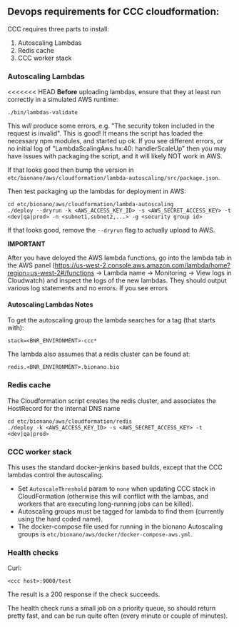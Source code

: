 ## Devops requirements for CCC cloudformation:

CCC requires three parts to install:

 1. Autoscaling Lambdas
 2. Redis cache
 3. CCC worker stack

### Autoscaling Lambdas

<<<<<<< HEAD
**Before** uploading lambdas, ensure that they at least run correctly in a simulated AWS runtime:

	./bin/lambdas-validate

This *will* produce some errors, e.g. "The security token included in the request is invalid". This is good! It means the script has loaded the necessary npm modules, and started up ok. If you see different errors, or no initial log of "LambdaScalingAws.hx:40: handlerScaleUp" then you may have issues with packaging the script, and it will likely NOT work in AWS.

If that looks good then bump the version in `etc/bionano/aws/cloudformation/lambda-autoscaling/src/package.json`.

Then test packaging up the lambdas for deployment in AWS:

	cd etc/bionano/aws/cloudformation/lambda-autoscaling
	./deploy --dryrun -k <AWS_ACCESS_KEY_ID> -s <AWS_SECRET_ACCESS_KEY> -t <dev|qa|prod> -n <subnet1,subnet2,...> -g <security group id>

If that looks good, remove the `--dryrun` flag to actually upload to AWS.

**IMPORTANT**

After you have deloyed the AWS lambda functions, go into the lambda tab in the AWS panel (https://us-west-2.console.aws.amazon.com/lambda/home?region=us-west-2#/functions -> Lambda name -> Monitoring -> View logs in Cloudwatch) and inspect the logs of the new lambdas. They should output various log statements and no errors. If you see errors


#### Autoscaling Lambdas Notes

To get the autoscaling group the lambda searches for a tag (that starts with):

	stack=<BNR_ENVIRONMENT>-ccc*

The lambda also assumes that a redis cluster can be found at:

	redis.<BNR_ENVIRONMENT>.bionano.bio


### Redis cache

The Cloudformation script creates the redis cluster, and associates the HostRecord for the internal DNS name

	cd etc/bionano/aws/cloudformation/redis
	./deploy -k <AWS_ACCESS_KEY_ID> -s <AWS_SECRET_ACCESS_KEY> -t <dev|qa|prod>

### CCC worker stack

This uses the standard docker-jenkins based builds, except that the CCC lambdas control the autoscaling.

 - Set `AutoscaleThreshold` param to `none` when updating CCC stack in CloudFormation (otherwise this will conflict with the lambas, and workers that are executing long-running jobs can be killed).
 - Autoscaling groups must be tagged for lambda to find them (currently using the hard coded name).
 - The docker-compose file used for running in the bionano Autoscaling groups is `etc/bionano/aws/docker/docker-compose-aws.yml`.

### Health checks

Curl:

	<ccc host>:9000/test

The result is a 200 response if the check succeeds.

The health check runs a small job on a priority queue, so should return pretty fast, and can be run quite often (every minute or couple of minutes).
